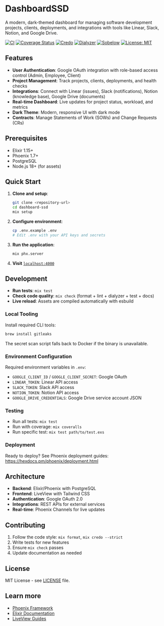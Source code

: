 # DashboardSSD

A modern, dark-themed dashboard for managing software development projects, clients, deployments, and integrations with tools like Linear, Slack, Notion, and Google Drive.

[![CI](https://github.com/akinsey/dashboard-ssd/actions/workflows/ci.yml/badge.svg?branch=main)](https://github.com/akinsey/dashboard-ssd/actions/workflows/ci.yml)
[![Coverage Status](https://coveralls.io/repos/github/akinsey/dashboard-ssd/badge.svg?branch=main)](https://coveralls.io/github/akinsey/dashboard-ssd?branch=main)
[![Credo](https://img.shields.io/badge/style-credo-4B32C3.svg)](https://github.com/rrrene/credo)
[![Dialyzer](https://img.shields.io/badge/typecheck-dialyzer-306998.svg)](https://hexdocs.pm/dialyxir/readme.html)
[![Sobelow](https://img.shields.io/badge/security-sobelow-EB4C2F.svg)](https://github.com/nccgroup/sobelow)
[![License: MIT](https://img.shields.io/badge/license-MIT-yellow.svg)](LICENSE)

## Features

- **User Authentication**: Google OAuth integration with role-based access control (Admin, Employee, Client)
- **Project Management**: Track projects, clients, deployments, and health checks
- **Integrations**: Connect with Linear (issues), Slack (notifications), Notion (knowledge base), Google Drive (documents)
- **Real-time Dashboard**: Live updates for project status, workload, and metrics
- **Dark Theme**: Modern, responsive UI with dark mode
- **Contracts**: Manage Statements of Work (SOWs) and Change Requests (CRs)

## Prerequisites

- Elixir 1.15+
- Phoenix 1.7+
- PostgreSQL
- Node.js 18+ (for assets)

## Quick Start

1. **Clone and setup**:
   ```bash
   git clone <repository-url>
   cd dashboard-ssd
   mix setup
   ```

2. **Configure environment**:
   ```bash
   cp .env.example .env
   # Edit .env with your API keys and secrets
   ```

3. **Run the application**:
   ```bash
   mix phx.server
   ```

4. **Visit** [`localhost:4000`](http://localhost:4000)

## Development

- **Run tests**: `mix test`
- **Check code quality**: `mix check` (format + lint + dialyzer + test + docs)
- **Live reload**: Assets are compiled automatically with esbuild

### Local Tooling

Install required CLI tools:

```bash
brew install gitleaks
```

The secret scan script falls back to Docker if the binary is unavailable.

### Environment Configuration

Required environment variables in `.env`:

- `GOOGLE_CLIENT_ID` / `GOOGLE_CLIENT_SECRET`: Google OAuth
- `LINEAR_TOKEN`: Linear API access
- `SLACK_TOKEN`: Slack API access
- `NOTION_TOKEN`: Notion API access
- `GOOGLE_DRIVE_CREDENTIALS`: Google Drive service account JSON

### Testing

- Run all tests: `mix test`
- Run with coverage: `mix coveralls`
- Run specific test: `mix test path/to/test.exs`

### Deployment

Ready to deploy? See Phoenix deployment guides: https://hexdocs.pm/phoenix/deployment.html

## Architecture

- **Backend**: Elixir/Phoenix with PostgreSQL
- **Frontend**: LiveView with Tailwind CSS
- **Authentication**: Google OAuth 2.0
- **Integrations**: REST APIs for external services
- **Real-time**: Phoenix Channels for live updates

## Contributing

1. Follow the code style: `mix format`, `mix credo --strict`
2. Write tests for new features
3. Ensure `mix check` passes
4. Update documentation as needed

## License

MIT License - see [LICENSE](LICENSE) file.

## Learn more

- [Phoenix Framework](https://www.phoenixframework.org/)
- [Elixir Documentation](https://hexdocs.pm/elixir/)
- [LiveView Guides](https://hexdocs.pm/phoenix_live_view/)
